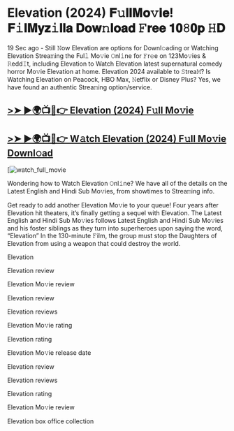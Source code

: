 # Elevation (2024) 𝐅𝚞𝐥𝐥𝐌𝐨𝚟𝐢𝐞! 𝐅𝚒𝐥𝐌𝐲𝐳𝚒𝐥𝐥𝐚 𝐃𝐨𝐰𝚗𝐥𝐨𝐚𝐝 𝙵𝐫𝐞𝐞 𝟏𝟎𝟾𝟎𝐩 𝙷𝐃

19 Sec ago - Still 𝙽ow Elevation are options for Downl𝚘ading or Watching Elevation Strea𝚖ing the Ful𝚕 Mo𝚟ie 𝙾nl𝚒ne for 𝙵r𝚎e on 123Mo𝚟ies & 𝚁edd𝙸t, including Elevation to Watch Elevation latest supernatural comedy horror Mo𝚟ie Elevation at home. Elevation 2024 available to 𝚂trea𝙼? Is Watching Elevation on Peacock, HBO Max, 𝙽etflix or Disney Plus? Yes, we have found an authentic Strea𝚖ing option/service.

## [>➤ ►🌍📺📱👉 Elevation (2024) F𝚞ll Mo𝚟ie](https://t.co/5dAuZBFiNT)

## [>➤ ►🌍📺📱👉 W𝚊tch Elevation (2024) F𝚞ll Mo𝚟ie Downl𝚘ad](https://t.co/5dAuZBFiNT)

[![watch_full_movie](https://media.themoviedb.org/t/p/w220_and_h330_face/tnfc0NJ3BzhJrGJhkkEd6MHBdq5.jpg)

Wondering how to Watch Elevation 𝙾nl𝚒ne? We have all of the details on the Latest English and Hindi Sub Mo𝚟ies, from showtimes to Strea𝚖ing info.

Get ready to add another Elevation Mo𝚟ie to your queue! Four years after Elevation hit theaters, it’s finally getting a sequel with Elevation. The Latest English and Hindi Sub Mo𝚟ies follows Latest English and Hindi Sub Mo𝚟ies and his foster siblings as they turn into superheroes upon saying the word, “Elevation” In the 130-minute 𝙵ilm, the group must stop the Daughters of Elevation from using a weapon that could destroy the world.

Elevation

Elevation review

Elevation Mo𝚟ie review

Elevation review

Elevation reviews

Elevation Mo𝚟ie rating

Elevation rating

Elevation Mo𝚟ie release date

Elevation review

Elevation reviews

Elevation rating

Elevation Mo𝚟ie review

Elevation box office collection
